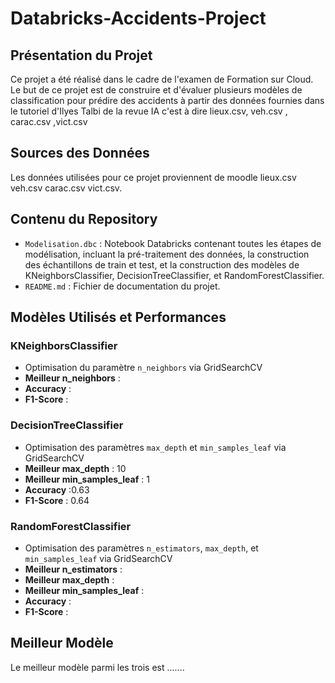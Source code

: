 # Databricks-Accidents-Project

## Présentation du Projet

Ce projet a été réalisé dans le cadre de l'examen de Formation sur Cloud. Le but de ce projet est de construire et d'évaluer plusieurs modèles de classification pour prédire des accidents à partir des données fournies dans le tutoriel d'Ilyes Talbi de la revue IA c'est à dire lieux.csv, veh.csv , carac.csv ,vict.csv

## Sources des Données

Les données utilisées pour ce projet proviennent de moodle 
 lieux.csv
 veh.csv 
 carac.csv
 vict.csv.

## Contenu du Repository

- `Modelisation.dbc` : Notebook Databricks contenant toutes les étapes de modélisation, incluant la pré-traitement des données, la construction des échantillons de train et test, et la construction des modèles de KNeighborsClassifier, DecisionTreeClassifier, et RandomForestClassifier.
- `README.md` : Fichier de documentation du projet.

## Modèles Utilisés et Performances

### KNeighborsClassifier 

- Optimisation du paramètre `n_neighbors` via GridSearchCV
- **Meilleur n_neighbors** : 
- **Accuracy** :
- **F1-Score** : 

### DecisionTreeClassifier

- Optimisation des paramètres `max_depth` et `min_samples_leaf` via GridSearchCV
- **Meilleur max_depth** : 10
- **Meilleur min_samples_leaf** : 1
- **Accuracy** :0.63
- **F1-Score** : 0.64

### RandomForestClassifier

- Optimisation des paramètres `n_estimators`, `max_depth`, et `min_samples_leaf` via GridSearchCV
- **Meilleur n_estimators** :
- **Meilleur max_depth** : 
- **Meilleur min_samples_leaf** :
- **Accuracy** : 
- **F1-Score** : 

## Meilleur Modèle

Le meilleur modèle parmi les trois est .......



